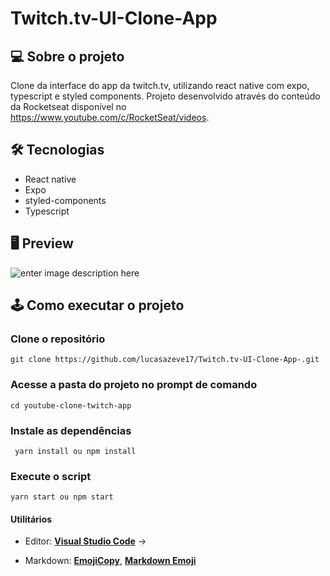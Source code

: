 #  Twitch.tv-UI-Clone-App


##  💻 Sobre o projeto

Clone da interface do app da twitch.tv, utilizando  react native com expo, typescript e styled components. Projeto desenvolvido através do conteúdo da Rocketseat disponível no https://www.youtube.com/c/RocketSeat/videos.

## 🛠️ Tecnologias

 

 - React native
 - Expo
 - styled-components
 - Typescript

## 🖥️ Preview

![enter image description here](https://uploaddeimagens.com.br/images/002/857/243/full/screenshot.png?1598878004)
## 🕹️ Como executar o projeto

### Clone o repositório

    git clone https://github.com/lucasazeve17/Twitch.tv-UI-Clone-App-.git

### Acesse a pasta do projeto no prompt de comando

    cd youtube-clone-twitch-app

### Instale as dependências   

     yarn install ou npm install
     
### Execute o script

    yarn start ou npm start


#### **Utilitários**

-   Editor: **[Visual Studio Code](https://code.visualstudio.com/)** → 

-   Markdown: **[EmojiCopy](https://www.emojicopy.com)**, **[Markdown Emoji](https://gist.github.com/rxaviers/7360908)**

